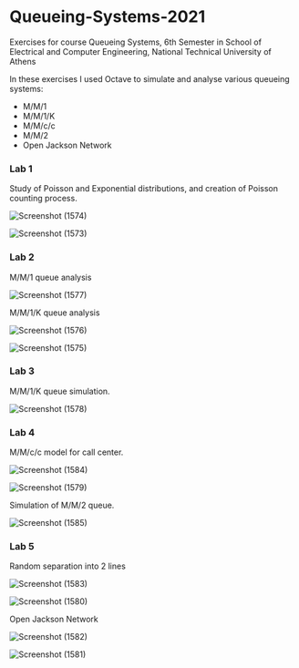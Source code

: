# Queueing-Systems-2021
Exercises for course Queueing Systems, 6th Semester in School of Electrical and Computer Engineering, National Technical University of Athens

In these exercises I used Octave to simulate and analyse various queueing systems:
* M/M/1
* M/M/1/K
* M/M/c/c
* M/M/2
* Open Jackson Network


### **Lab 1**
Study of Poisson and Exponential distributions, and creation of Poisson counting process.

![Screenshot (1574)](https://user-images.githubusercontent.com/54019381/126871173-a64e9762-78f5-4ab3-94a5-8c726f4f046a.png)

![Screenshot (1573)](https://user-images.githubusercontent.com/54019381/126871139-3a243769-2a81-4390-be86-7dd192c42c75.png)


### **Lab 2**
M/M/1 queue analysis

![Screenshot (1577)](https://user-images.githubusercontent.com/54019381/126871359-aa05c94f-9959-482a-9bac-4d8792491eb2.png)

M/M/1/K queue analysis

![Screenshot (1576)](https://user-images.githubusercontent.com/54019381/126871471-7fbae4d6-3f7c-4bc4-810c-9692e0c88120.png)

![Screenshot (1575)](https://user-images.githubusercontent.com/54019381/126871373-e7f406d4-b163-469f-b8e0-d3ffa18ea40d.png)


### **Lab 3**
M/M/1/K queue simulation.

![Screenshot (1578)](https://user-images.githubusercontent.com/54019381/126871434-64cb3379-3fbb-44e8-a98b-60a6a1584888.png)


### **Lab 4**
M/M/c/c model for call center.

![Screenshot (1584)](https://user-images.githubusercontent.com/54019381/126872141-d87dae5e-857d-4037-b373-a2f24b4a9355.png)

![Screenshot (1579)](https://user-images.githubusercontent.com/54019381/126871839-6c3a02e1-127a-4e7d-94f9-12683ddfe727.png)

Simulation of M/M/2 queue.

![Screenshot (1585)](https://user-images.githubusercontent.com/54019381/126872151-9d63384c-533d-4e65-b6bf-868eae40ba7f.png)


### **Lab 5**
Random separation into 2 lines

![Screenshot (1583)](https://user-images.githubusercontent.com/54019381/126872101-77ebe76c-7102-4ab9-acd6-3bd0f02b83aa.png)

![Screenshot (1580)](https://user-images.githubusercontent.com/54019381/126872057-cff5206a-bf28-4e1f-b8d4-e91008e74454.png)

Open Jackson Network

![Screenshot (1582)](https://user-images.githubusercontent.com/54019381/126872089-7d0f1742-7a7b-4fe1-911e-d61564e22f8e.png)

![Screenshot (1581)](https://user-images.githubusercontent.com/54019381/126872063-8bae8e9f-dbf0-46ca-a6c0-1fa8e7cf56ef.png)



